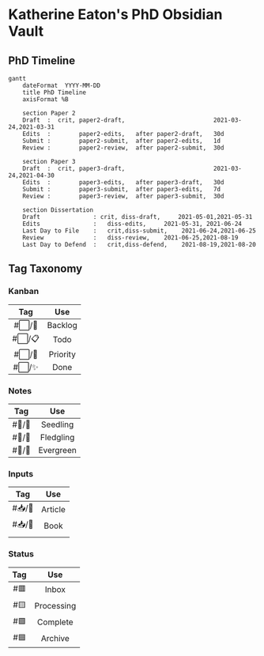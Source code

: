 # Katherine Eaton's PhD Obsidian Vault

## PhD Timeline

```mermaid
gantt
	dateFormat  YYYY-MM-DD
	title PhD Timeline
	axisFormat %B

	section Paper 2
	Draft  :  crit, paper2-draft,                         2021-03-24,2021-03-31
	Edits  :        paper2-edits,   after paper2-draft,   30d
	Submit :        paper2-submit,  after paper2-edits,   1d
	Review :        paper2-review,  after paper2-submit,  30d
	
	section Paper 3
	Draft  :  crit, paper3-draft,                         2021-03-24,2021-04-30
	Edits  :        paper3-edits,   after paper3-draft,   30d
	Submit :        paper3-submit,  after paper3-edits,   7d
	Review :        paper3-review,  after paper3-submit,  30d
		
	section Dissertation
	Draft  				: crit,	diss-draft,     2021-05-01,2021-05-31
	Edits				:	diss-edits,		2021-05-31, 2021-06-24
	Last Day to File	:	crit,diss-submit,    2021-06-24,2021-06-25
	Review 				:	diss-review,    2021-06-25,2021-08-19	
	Last Day to Defend 	:	crit,diss-defend,    2021-08-19,2021-08-20
```

## Tag Taxonomy

### Kanban 

| Tag    | Use      |
|:------:|:--------:|
| #⬜/🚂 | Backlog  |
| #⬜/📋 | Todo     |
| #⬜/🧨 | Priority |
| #⬜/✨ | Done     | 

### Notes

|  Tag   |    Use    |
|:------:|:---------:|
| #📝/🌱 | Seedling  | 
| #📝/🌿 | Fledgling |
| #📝/🌲 | Evergreen |

### Inputs

|  Tag   |   Use   |
|:------:|:-------:|
| #📥/📰 | Article |
| #📥/📗 |  Book   |
|        |         |

### Status

| Tag |    Use     |
|:---:|:----------:|
| #🟥 |   Inbox    |
| #🟨 | Processing |
| #🟩 |  Complete  | 
| #🟦 |  Archive   |